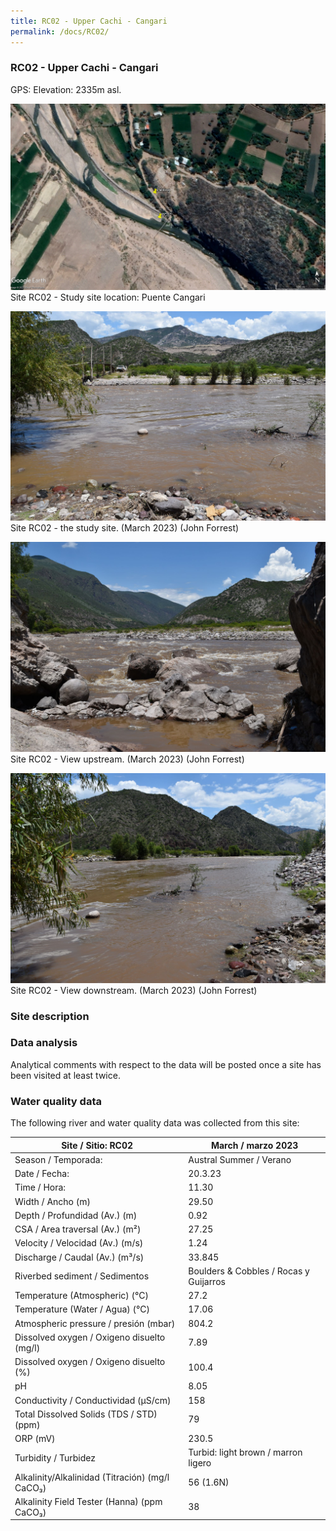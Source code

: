 ```yaml
---
title: RC02 - Upper Cachi - Cangari
permalink: /docs/RC02/
---
```



### RC02 - Upper Cachi - Cangari

GPS:
Elevation: 2335m asl.

![RC02](/assets/sites/RC02.jpg)
Site RC02 - Study site location: Puente Cangari


![RC02 - the study site](/assets/sites/RC02site.jpg)
Site RC02 - the study site. (March 2023) (John Forrest)


![RC02 View upstream](/assets/sites/RC02upstream.jpg)
Site RC02 - View upstream. (March 2023) (John Forrest)


![RC02 View downstream](/assets/sites/RC02downstream.jpg)
Site RC02 - View downstream. (March 2023) (John Forrest)


### Site description



### Data analysis

Analytical comments with respect to the data will be posted once a site has been visited at least twice.

### Water quality data

The following river and water quality data was collected from this site:

|     Site / Sitio: RC02                                   |     March / marzo 2023                        |
|----------------------------------------------------------|-----------------------------------------------|
|     Season / Temporada:                                  |     Austral Summer / Verano                   |
|     Date / Fecha:                                        |     20.3.23                                   |
|     Time / Hora:                                         |     11.30                                     |
|     Width / Ancho (m)                                    |     29.50                                     |
|     Depth / Profundidad (Av.) (m)                        |     0.92                                      |
|     CSA / Area traversal (Av.) (m²)                      |     27.25                                     |
|     Velocity / Velocidad  (Av.) (m/s)                    |     1.24                                      |
|     Discharge / Caudal (Av.) (m³/s)                      |     33.845                                    |
|     Riverbed sediment / Sedimentos                       |     Boulders & Cobbles / Rocas y Guijarros    |
|     Temperature (Atmospheric) (°C)                       |     27.2                                      |
|     Temperature (Water / Agua) (°C)                      |     17.06                                     |
|     Atmospheric pressure / presión (mbar)                |     804.2                                     |
|     Dissolved oxygen /   Oxigeno disuelto (mg/l)         |     7.89                                      |
|     Dissolved oxygen / Oxigeno disuelto (%)              |     100.4                                     |
|     pH                                                   |     8.05                                      |
|     Conductivity / Conductividad (µS/cm)                 |     158                                       |
|     Total Dissolved Solids (TDS / STD)  (ppm)            |     79                                        |
|     ORP (mV)                                             |     230.5                                     |
|     Turbidity / Turbidez                                 |     Turbid: light brown / marron ligero       |
|     Alkalinity/Alkalinidad   (Titración) (mg/l CaCO₃)    |     56 (1.6N)                                 |
|     Alkalinity Field Tester (Hanna) (ppm CaCO₃)          |     38                                        |


